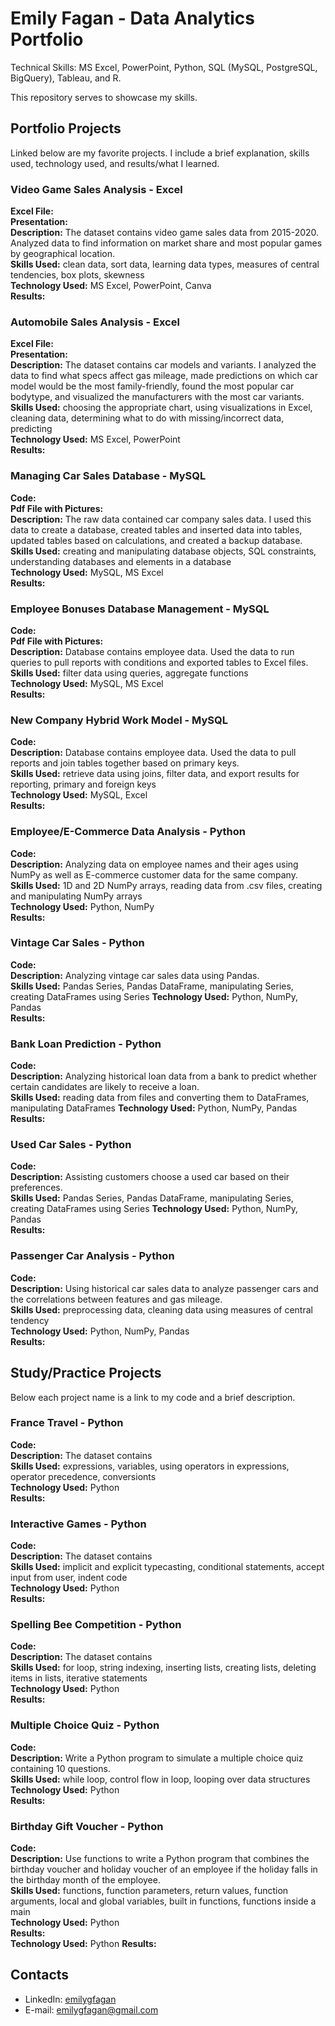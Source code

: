 # Emily Fagan - Data Analytics Portfolio
Technical Skills: MS Excel, PowerPoint, Python, SQL (MySQL, PostgreSQL, BigQuery), Tableau, and R.

This repository serves to showcase my skills.

## Portfolio Projects
Linked below are my favorite projects. I include a brief explanation, skills used, technology used, and results/what I learned.

### Video Game Sales Analysis - Excel
**Excel File:**  
**Presentation:**  
**Description:** The dataset contains video game sales data from 2015-2020. Analyzed data to find information on market share and most popular games by geographical location.   
**Skills Used:** clean data, sort data, learning data types, measures of central tendencies, box plots, skewness  
**Technology Used:** MS Excel, PowerPoint, Canva  
**Results:**  

### Automobile Sales Analysis - Excel
**Excel File:**  
**Presentation:**  
**Description:** The dataset contains car models and variants. I analyzed the data to find what specs affect gas mileage, made predictions on which car model would be the most family-friendly, found the most popular car bodytype, and visualized the manufacturers with the most car variants.     
**Skills Used:** choosing the appropriate chart, using visualizations in Excel, cleaning data, determining what to do with missing/incorrect data, predicting    
**Technology Used:** MS Excel, PowerPoint  
**Results:**  

### Managing Car Sales Database - MySQL
**Code:**  
**Pdf File with Pictures:**  
**Description:** The raw data contained car company sales data. I used this data to create a database, created tables and inserted data into tables, updated tables based on calculations, and created a backup database.   
**Skills Used:** creating and manipulating database objects, SQL constraints, understanding databases and elements in a database  
**Technology Used:** MySQL, MS Excel  
**Results:**  

### Employee Bonuses Database Management - MySQL
**Code:**  
**Pdf File with Pictures:**  
**Description:** Database contains employee data. Used the data to run queries to pull reports with conditions and exported tables to Excel files.    
**Skills Used:** filter data using queries, aggregate functions  
**Technology Used:** MySQL, MS Excel  
**Results:**  

### New Company Hybrid Work Model - MySQL
**Code:**  
**Description:** Database contains employee data. Used the data to pull reports and join tables together based on primary keys.  
**Skills Used:** retrieve data using joins, filter data, and export results for reporting, primary and foreign keys   
**Technology Used:** MySQL, Excel  
**Results:**  

### Employee/E-Commerce Data Analysis - Python
**Code:**  
**Description:** Analyzing data on employee names and their ages using NumPy as well as E-commerce customer data for the same company.  
**Skills Used:** 1D and 2D NumPy arrays, reading data from .csv files, creating and manipulating NumPy arrays  
**Technology Used:** Python, NumPy  
**Results:**  

### Vintage Car Sales - Python
**Code:**  
**Description:** Analyzing vintage car sales data using Pandas.   
**Skills Used:** Pandas Series, Pandas DataFrame, manipulating Series, creating DataFrames using Series 
**Technology Used:** Python, NumPy, Pandas  
**Results:**  

### Bank Loan Prediction - Python
**Code:**  
**Description:** Analyzing historical loan data from a bank to predict whether certain candidates are likely to receive a loan.    
**Skills Used:** reading data from files and converting them to DataFrames, manipulating DataFrames
**Technology Used:** Python, NumPy, Pandas  
**Results:**  

### Used Car Sales - Python
**Code:**  
**Description:** Assisting customers choose a used car based on their preferences.    
**Skills Used:** Pandas Series, Pandas DataFrame, manipulating Series, creating DataFrames using Series 
**Technology Used:** Python, NumPy, Pandas  
**Results:**  

### Passenger Car Analysis - Python
**Code:**  
**Description:** Using historical car sales data to analyze passenger cars and the correlations between features and gas mileage.   
**Skills Used:** preprocessing data, cleaning data using measures of central tendency  
**Technology Used:** Python, NumPy, Pandas  
**Results:** 


## Study/Practice Projects
Below each project name is a link to my code and a brief description.

### France Travel - Python
**Code:**  
**Description:** The dataset contains   
**Skills Used:** expressions, variables, using operators in expressions, operator precedence, conversionts  
**Technology Used:** Python  
**Results:**  

### Interactive Games - Python
**Code:**  
**Description:** The dataset contains   
**Skills Used:** implicit and explicit typecasting, conditional statements, accept input from user, indent code  
**Technology Used:** Python  
**Results:**  

### Spelling Bee Competition - Python
**Code:**  
**Description:** The dataset contains   
**Skills Used:** for loop, string indexing, inserting lists, creating lists, deleting items in lists, iterative statements  
**Technology Used:** Python  
**Results:**  

### Multiple Choice Quiz - Python
**Code:**  
**Description:** Write a Python program to simulate a multiple choice quiz containing 10 questions.   
**Skills Used:** while loop, control flow in loop, looping over data structures  
**Technology Used:** Python  
**Results:**  

### Birthday Gift Voucher - Python
**Code:**  
**Description:** Use functions to write a Python program that combines the birthday voucher and holiday voucher of an employee if the holiday falls in the birthday month of the employee.  
**Skills Used:** functions, function parameters, return values, function arguments, local and global variables, built in functions, functions inside a main  
**Technology Used:** Python  
**Results:**  
**Technology Used:** Python
**Results:**

## Contacts
- LinkedIn: [emilygfagan](https://www.linkedin.com/in/emilygfagan/)
- E-mail: emilygfagan@gmail.com
